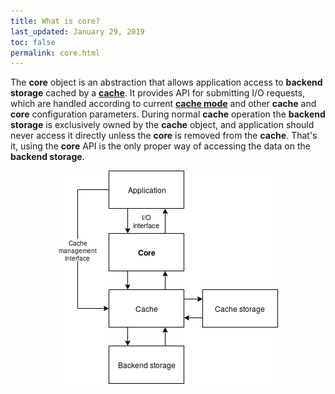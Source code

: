 ```yaml
---
title: What is core?
last_updated: January 29, 2019
toc: false
permalink: core.html
---
```


The **core** object is an abstraction that allows application access to
**backend storage** cached by a [**cache**](/cache.html). It provides API
for submitting I/O requests, which are handled according to current
[**cache mode**](/cache_configuration.html) and other **cache** and
**core** configuration parameters. During normal **cache** operation
the **backend storage** is exclusively owned by the **cache** object,
and application should never access it directly unless the **core** is
removed from the **cache**. That's it, using the **core** API is the
only proper way of accessing the data on the **backend storage**.

<center><img src="images/core.png"></center>
